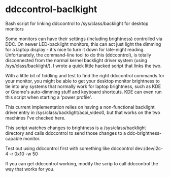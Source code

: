 # ddccontrol-baclkight
Bash script for linking ddccontrol to /sys/class/backlight for desktop monitors


Some monitors can have their settings (including brightness) controlled via DDC. On newer LED-backlight monitors, this can act just light the dimming for a laptop display - it's nice to turn it down for late-night reading. Unfortunately, the command-line tool to do this (ddccontrol), is totally disconnected from the normal kernel backlight driver system (using /sys/class/backlight/). I wrote a quick little hacked script that links the two.

With a little bit of fiddling and test to find the right ddccontrol commands for your monitor, you might be able to get your desktop monitor brightness to tie into any systems that normally work for laptop brightness, such as KDE or Gnome's auto-dimming stuff and keyboard shortcuts. KDE can even run this script when starting a 'power profile'.

This current implementation relies on having a non-functional backlight driver entry in /sys/class/backlight/acpi_video0, but that works on the two machines I've checked here.

This script watches changes to brightness is a /sys/class/backlight directory and calls ddccontrol to send those changes to a ddc-brightness-capable monitor.

Test out using ddccontrol first with something like
ddccontrol dev:/dev/i2c-4 -r 0x10 -w 50

If you can get ddccontrol working, modify the scrip to call ddccontrol the way that works for you.



